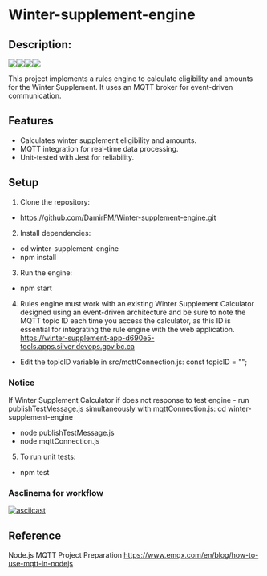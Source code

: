 # Winter-supplement-engine

## Description:

<img src="https://img.shields.io/badge/JavaScript-F7DF1E?style=for-the-badge&logo=javascript&logoColor=black" /><img src="https://img.shields.io/badge/Jest-000000?style=for-the-badge&logo=jest&logoColor=white" /><img src="https://img.shields.io/badge/Node.js-339933?style=for-the-badge&logo=node.js&logoColor=white" /><img src="https://img.shields.io/badge/License-MIT-000000?style=for-the-badge&logo=opensource&logoColor=white" />

This project implements a rules engine to calculate eligibility and amounts for the Winter Supplement. It uses an MQTT broker for event-driven communication.

## Features

- Calculates winter supplement eligibility and amounts.
- MQTT integration for real-time data processing.
- Unit-tested with Jest for reliability.

## Setup

1. Clone the repository:

- https://github.com/DamirFM/Winter-supplement-engine.git

2. Install dependencies:

- cd winter-supplement-engine
- npm install

3. Run the engine:

- npm start

4. Rules engine must work with an existing Winter Supplement Calculator designed
   using an event-driven architecture and be sure to note
   the MQTT topic ID each time you access the calculator, as this ID is essential for
   integrating the rule engine with the web application. https://winter-supplement-app-d690e5-tools.apps.silver.devops.gov.bc.ca

- Edit the topicID variable in src/mqttConnection.js:
  const topicID = "<your-dynamic-topic-id>";

### Notice

If Winter Supplement Calculator if does not response to test engine - run publishTestMessage.js simultaneously with mqttConnection.js:
cd winter-supplement-engine

- node publishTestMessage.js
- node mqttConnection.js

5. To run unit tests:

- npm test

### Asclinema for workflow

[![asciicast](https://asciinema.org/a/692814.svg)](https://asciinema.org/a/692814)

## Reference

Node.js MQTT Project Preparation
https://www.emqx.com/en/blog/how-to-use-mqtt-in-nodejs
